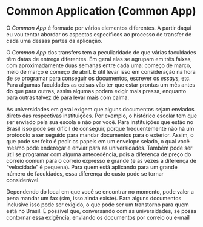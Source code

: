 # Common Application (Common App)

O *Common App* é formado por vários elementos diferentes. A partir daqui eu vou tentar abordar os aspectos específicos ao processo de transfer de cada uma dessas partes da aplicação. 

O *Common App* dos transfers tem a peculiaridade de que várias faculdades têm datas de entrega diferentes. Em geral elas se agrupam em três faixas, com aproximadamente duas semanas entre cada uma: começo de março, meio de março e começo de abril. É útil levar isso em consideração na hora de se programar para conseguir os documentos, escrever os *essays*, etc. Para algumas faculdades as coisas vão ter que estar prontas um mês antes do que para outras, assim algumas podem exigir mais pressa, enquanto para outras talvez dê para levar mais com calma.

As universidades em geral exigem que alguns documentos sejam enviados direto das respectivas instituições. Por exemplo, o histórico escolar tem que ser enviado pela sua escola e não por você. Para instituições que estão no Brasil isso pode ser difícil de conseguir, porque frequentemente não há um protocolo a ser seguido para mandar documentos para o exterior. Assim, o que pode ser feito é pedir os papeis em um envelope selado, o qual você mesmo pode endereçar e enviar para as universidades. Também pode ser útil se programar com alguma antecedência, pois a diferença de preço do correio comum para o correio expresso é grande (e as vezes a diferença de “velocidade” é pequena). Para quem está aplicando para um grande número de faculdades, essa diferença de custo pode se tornar considerável.

Dependendo do local em que você se encontrar no momento, pode valer a pena mandar um fax (sim, isso ainda existe). Para alguns documentos inclusive isso pode ser exigido, o que pode ser um transtorno para quem está no Brasil. É possível que, conversando com as universidades, se possa contornar essa exigência, enviando os documentos por correio ou e-mail
